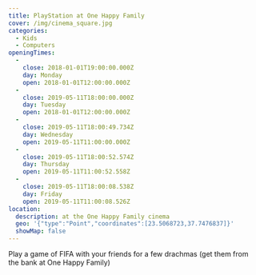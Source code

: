 ```yaml
---
title: PlayStation at One Happy Family
cover: /img/cinema_square.jpg
categories:
  - Kids
  - Computers
openingTimes:
  - 
    close: 2018-01-01T19:00:00.000Z
    day: Monday
    open: 2018-01-01T12:00:00.000Z
  - 
    close: 2019-05-11T18:00:00.000Z
    day: Tuesday
    open: 2018-01-01T12:00:00.000Z
  - 
    close: 2019-05-11T18:00:49.734Z
    day: Wednesday
    open: 2019-05-11T11:00:00.000Z
  - 
    close: 2019-05-11T18:00:52.574Z
    day: Thursday
    open: 2019-05-11T11:00:52.558Z
  - 
    close: 2019-05-11T18:00:08.538Z
    day: Friday
    open: 2019-05-11T11:00:08.526Z
location:
  description: at the One Happy Family cinema
  geo: '{"type":"Point","coordinates":[23.5068723,37.7476837]}'
  showMap: false
---
```


Play a game of FIFA with your friends for a few drachmas (get them from the bank at One Happy Family)